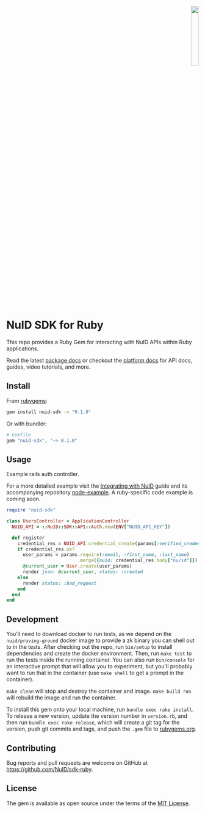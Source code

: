 <p align="right"><a href="https://nuid.io"><img src="https://nuid.io/svg/logo.svg" width="20%"></a></p>

# NuID SDK for Ruby

This repo provides a Ruby Gem for interacting with NuID APIs within Ruby
applications.

Read the latest [package
docs](http://libdocs.s3-website-us-east-1.amazonaws.com/sdk-ruby/v0.1.0/) or
checkout the [platform docs](https://portal.nuid.io/docs) for API docs, guides,
video tutorials, and more.

## Install

From [rubygems](https://rubygems.org/gems/nuid-sdk):

```sh
gem install nuid-sdk -v "0.1.0"
```

Or with bundler:

```ruby
# Gemfile
gem "nuid-sdk", "~> 0.1.0"
```

## Usage

Example rails auth controller.

For a more detailed example visit the [Integrating with NuID](https://portal.nuid.io/docs/guides/integrating-with-nuid) guide and its
accompanying repository
[node-example](https://github.com/NuID/node-example/tree/bj/client-server-apps).
A ruby-specific code example is coming soon.

```ruby
require "nuid-sdk"

class UsersController < ApplicationController
  NUID_API = ::NuID::SDK::API::Auth.new(ENV["NUID_API_KEY"])

  def register
    credential_res = NUID_API.credential_create(params[:verified_credential])
    if credential_res.ok?
      user_params = params.require(:email, :first_name, :last_name)
                          .merge({nuid: credential_res.body["nu/id"]})
      @current_user = User.create(user_params)
      render json: @current_user, status: :created
    else
      render status: :bad_request
    end
  end
end
```

## Development

You'll need to download docker to run tests, as we depend on the `nuid/proving-ground`
docker image to provide a zk binary you can shell out to in the tests.
After checking out the repo, run `bin/setup` to install dependencies and create
the docker environment. Then, run `make test` to run the tests inside the running
container. You can also run `bin/console` for an interactive prompt that will allow you to experiment, but you'll probably want to run that in the container (use `make shell` to get a prompt in the container).

`make clean` will stop and destroy the container and image. `make build run` will rebuild the image and run the container.

To install this gem onto your local machine, run `bundle exec rake install`. To release a new version, update the version number in `version.rb`, and then run `bundle exec rake release`, which will create a git tag for the version, push git commits and tags, and push the `.gem` file to [rubygems.org](https://rubygems.org).

## Contributing

Bug reports and pull requests are welcome on GitHub at https://github.com/NuID/sdk-ruby.

## License

The gem is available as open source under the terms of the [MIT License](https://opensource.org/licenses/MIT).
